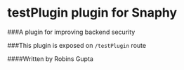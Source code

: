 # testPlugin plugin for Snaphy


###A plugin for improving backend security

###This plugin is exposed on  `/testPlugin` route




####Written by Robins Gupta

